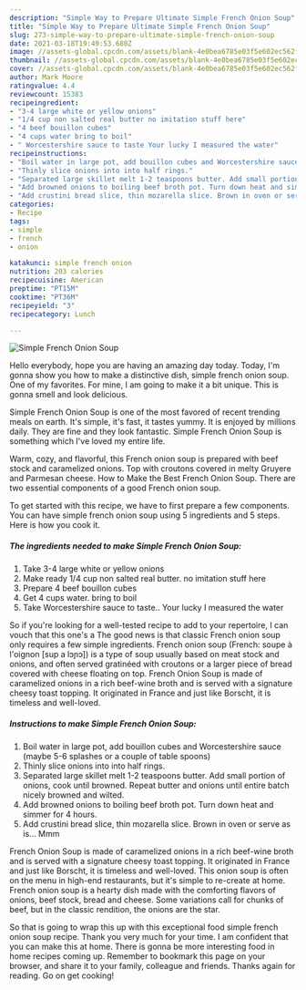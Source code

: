 ```yaml
---
description: "Simple Way to Prepare Ultimate Simple French Onion Soup"
title: "Simple Way to Prepare Ultimate Simple French Onion Soup"
slug: 273-simple-way-to-prepare-ultimate-simple-french-onion-soup
date: 2021-03-18T19:49:53.680Z
image: //assets-global.cpcdn.com/assets/blank-4e0bea6785e03f5e602ec562f230caae08da540cada707380b4fe1bbebba43da.png
thumbnail: //assets-global.cpcdn.com/assets/blank-4e0bea6785e03f5e602ec562f230caae08da540cada707380b4fe1bbebba43da.png
cover: //assets-global.cpcdn.com/assets/blank-4e0bea6785e03f5e602ec562f230caae08da540cada707380b4fe1bbebba43da.png
author: Mark Moore
ratingvalue: 4.4
reviewcount: 15383
recipeingredient:
- "3-4 large white or yellow onions"
- "1/4 cup non salted real butter no imitation stuff here"
- "4 beef bouillon cubes"
- "4 cups water bring to boil"
- " Worcestershire sauce to taste Your lucky I measured the water"
recipeinstructions:
- "Boil water in large pot, add bouillon cubes and Worcestershire sauce (maybe 5-6 splashes or a couple of table spoons)"
- "Thinly slice onions into into half rings."
- "Separated large skillet melt 1-2 teaspoons butter. Add small portion of onions, cook until browned. Repeat butter and onions until entire batch nicely browned and wilted."
- "Add browned onions to boiling beef broth pot. Turn down heat and simmer for 4 hours."
- "Add crustini bread slice, thin mozarella slice. Brown in oven or serve as is... Mmm"
categories:
- Recipe
tags:
- simple
- french
- onion

katakunci: simple french onion 
nutrition: 203 calories
recipecuisine: American
preptime: "PT15M"
cooktime: "PT36M"
recipeyield: "3"
recipecategory: Lunch

---
```



![Simple French Onion Soup](//assets-global.cpcdn.com/assets/blank-4e0bea6785e03f5e602ec562f230caae08da540cada707380b4fe1bbebba43da.png)

Hello everybody, hope you are having an amazing day today. Today, I'm gonna show you how to make a distinctive dish, simple french onion soup. One of my favorites. For mine, I am going to make it a bit unique. This is gonna smell and look delicious.

Simple French Onion Soup is one of the most favored of recent trending meals on earth. It's simple, it's fast, it tastes yummy. It is enjoyed by millions daily. They are fine and they look fantastic. Simple French Onion Soup is something which I've loved my entire life.

Warm, cozy, and flavorful, this French onion soup is prepared with beef stock and caramelized onions. Top with croutons covered in melty Gruyere and Parmesan cheese. How to Make the Best French Onion Soup. There are two essential components of a good French onion soup.


To get started with this recipe, we have to first prepare a few components. You can have simple french onion soup using 5 ingredients and 5 steps. Here is how you cook it.

<!--inarticleads1-->

##### The ingredients needed to make Simple French Onion Soup:

1. Take 3-4 large white or yellow onions
1. Make ready 1/4 cup non salted real butter. no imitation stuff here
1. Prepare 4 beef bouillon cubes
1. Get 4 cups water. bring to boil
1. Take  Worcestershire sauce to taste.. Your lucky I measured the water


So if you&#39;re looking for a well-tested recipe to add to your repertoire, I can vouch that this one&#39;s a The good news is that classic French onion soup only requires a few simple ingredients. French onion soup (French: soupe à l&#39;oignon [sup a lɔɲɔ]) is a type of soup usually based on meat stock and onions, and often served gratinéed with croutons or a larger piece of bread covered with cheese floating on top. French Onion Soup is made of caramelized onions in a rich beef-wine broth and is served with a signature cheesy toast topping. It originated in France and just like Borscht, it is timeless and well-loved. 

<!--inarticleads2-->

##### Instructions to make Simple French Onion Soup:

1. Boil water in large pot, add bouillon cubes and Worcestershire sauce (maybe 5-6 splashes or a couple of table spoons)
1. Thinly slice onions into into half rings.
1. Separated large skillet melt 1-2 teaspoons butter. Add small portion of onions, cook until browned. Repeat butter and onions until entire batch nicely browned and wilted.
1. Add browned onions to boiling beef broth pot. Turn down heat and simmer for 4 hours.
1. Add crustini bread slice, thin mozarella slice. Brown in oven or serve as is... Mmm


French Onion Soup is made of caramelized onions in a rich beef-wine broth and is served with a signature cheesy toast topping. It originated in France and just like Borscht, it is timeless and well-loved. This onion soup is often on the menu in high-end restaurants, but it&#39;s simple to re-create at home. French onion soup is a hearty dish made with the comforting flavors of onions, beef stock, bread and cheese. Some variations call for chunks of beef, but in the classic rendition, the onions are the star. 

So that is going to wrap this up with this exceptional food simple french onion soup recipe. Thank you very much for your time. I am confident that you can make this at home. There is gonna be more interesting food in home recipes coming up. Remember to bookmark this page on your browser, and share it to your family, colleague and friends. Thanks again for reading. Go on get cooking!
